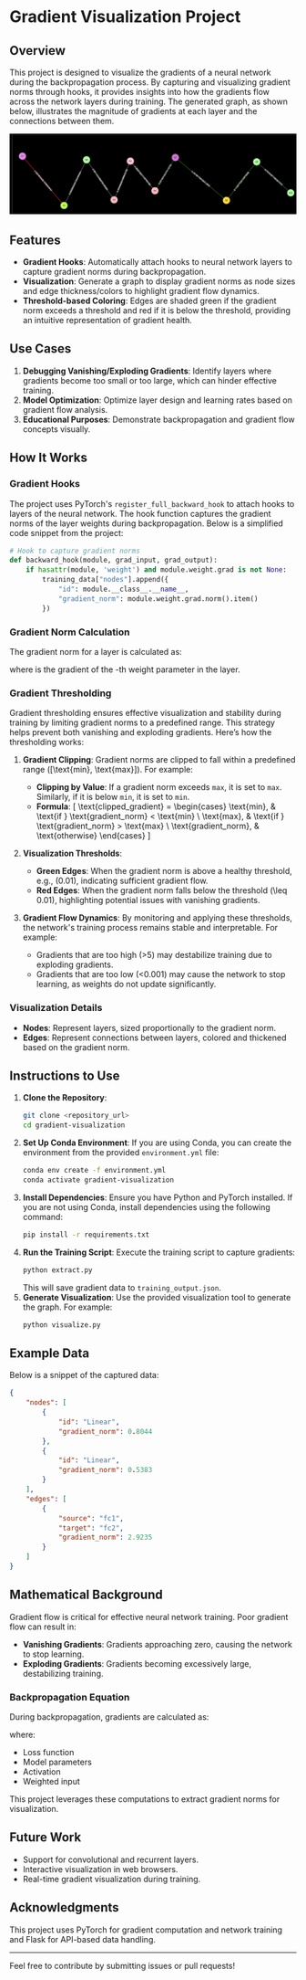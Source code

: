 # Gradient Visualization Project

## Overview

This project is designed to visualize the gradients of a neural network during the backpropagation process. By capturing and visualizing gradient norms through hooks, it provides insights into how the gradients flow across the network layers during training. The generated graph, as shown below, illustrates the magnitude of gradients at each layer and the connections between them.

![Gradient Visualization](graph.png)

## Features

- **Gradient Hooks**: Automatically attach hooks to neural network layers to capture gradient norms during backpropagation.
- **Visualization**: Generate a graph to display gradient norms as node sizes and edge thickness/colors to highlight gradient flow dynamics.
- **Threshold-based Coloring**: Edges are shaded green if the gradient norm exceeds a threshold and red if it is below the threshold, providing an intuitive representation of gradient health.

## Use Cases

1. **Debugging Vanishing/Exploding Gradients**: Identify layers where gradients become too small or too large, which can hinder effective training.
2. **Model Optimization**: Optimize layer design and learning rates based on gradient flow analysis.
3. **Educational Purposes**: Demonstrate backpropagation and gradient flow concepts visually.

## How It Works

### Gradient Hooks

The project uses PyTorch's `register_full_backward_hook` to attach hooks to layers of the neural network. The hook function captures the gradient norms of the layer weights during backpropagation. Below is a simplified code snippet from the project:

```python
# Hook to capture gradient norms
def backward_hook(module, grad_input, grad_output):
    if hasattr(module, 'weight') and module.weight.grad is not None:
        training_data["nodes"].append({
            "id": module.__class__.__name__,
            "gradient_norm": module.weight.grad.norm().item()
        })
```

### Gradient Norm Calculation

The gradient norm for a layer is calculated as:

where  is the gradient of the -th weight parameter in the layer.

### Gradient Thresholding

Gradient thresholding ensures effective visualization and stability during training by limiting gradient norms to a predefined range. This strategy helps prevent both vanishing and exploding gradients. Here’s how the thresholding works:

1. **Gradient Clipping**:
   Gradient norms are clipped to fall within a predefined range \([\text{min}, \text{max}]\). For example:
   - **Clipping by Value**: If a gradient norm exceeds `max`, it is set to `max`. Similarly, if it is below `min`, it is set to `min`.
   - **Formula**: 
     \[
     \text{clipped\_gradient} = \begin{cases} 
     \text{min}, & \text{if } \text{gradient\_norm} < \text{min} \\
     \text{max}, & \text{if } \text{gradient\_norm} > \text{max} \\
     \text{gradient\_norm}, & \text{otherwise}
     \end{cases}
     \]

2. **Visualization Thresholds**:
   - **Green Edges**: When the gradient norm is above a healthy threshold, e.g., \(0.01\), indicating sufficient gradient flow.
   - **Red Edges**: When the gradient norm falls below the threshold \(\leq 0.01\), highlighting potential issues with vanishing gradients.

3. **Gradient Flow Dynamics**:
   By monitoring and applying these thresholds, the network's training process remains stable and interpretable. For example:
   - Gradients that are too high (>5) may destabilize training due to exploding gradients.
   - Gradients that are too low (<0.001) may cause the network to stop learning, as weights do not update significantly.

### Visualization Details

- **Nodes**: Represent layers, sized proportionally to the gradient norm.
- **Edges**: Represent connections between layers, colored and thickened based on the gradient norm.

## Instructions to Use

1. **Clone the Repository**:
   ```bash
   git clone <repository_url>
   cd gradient-visualization
   ```
2. **Set Up Conda Environment**:
   If you are using Conda, you can create the environment from the provided `environment.yml` file:
   ```bash
   conda env create -f environment.yml
   conda activate gradient-visualization
   ```
3. **Install Dependencies**: Ensure you have Python and PyTorch installed. If you are not using Conda, install dependencies using the following command:
   ```bash
   pip install -r requirements.txt
   ```
4. **Run the Training Script**: Execute the training script to capture gradients:
   ```bash
   python extract.py
   ```
   This will save gradient data to `training_output.json`.
5. **Generate Visualization**: Use the provided visualization tool to generate the graph. For example:
   ```bash
   python visualize.py
   ```

## Example Data

Below is a snippet of the captured data:

```json
{
    "nodes": [
        {
            "id": "Linear",
            "gradient_norm": 0.8044
        },
        {
            "id": "Linear",
            "gradient_norm": 0.5383
        }
    ],
    "edges": [
        {
            "source": "fc1",
            "target": "fc2",
            "gradient_norm": 2.9235
        }
    ]
}
```

## Mathematical Background

Gradient flow is critical for effective neural network training. Poor gradient flow can result in:

- **Vanishing Gradients**: Gradients approaching zero, causing the network to stop learning.
- **Exploding Gradients**: Gradients becoming excessively large, destabilizing training.

### Backpropagation Equation

During backpropagation, gradients are calculated as:

where:

-  Loss function
-  Model parameters
-  Activation
-  Weighted input

This project leverages these computations to extract gradient norms for visualization.

## Future Work

- Support for convolutional and recurrent layers.
- Interactive visualization in web browsers.
- Real-time gradient visualization during training.

## Acknowledgments

This project uses PyTorch for gradient computation and network training and Flask for API-based data handling.

---

Feel free to contribute by submitting issues or pull requests!

